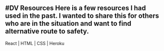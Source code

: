 #DV Resources 
    Here is a few resources I had used in the past. I wanted to share this for others who are in the situation and want to find alternative route to safety.
-------------------------------------------------------------------------------------------------------------------------------------------------------------------------    
React | HTML | CSS | Heroku